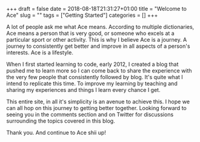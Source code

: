 +++
draft = false
date = 2018-08-18T21:31:27+01:00
title = "Welcome to Ace"
slug = ""
tags = ["Getting Started"]
categories = []
+++

A lot of people ask me what Ace means. According to multiple dictionaries, Ace means a person that is very good, or someone who excels at a particular sport or other activity. This is why I believe Ace is a journey. A journey to consistently get better and improve in all aspects of a person's interests. Ace is a lifestyle.

When I first started learning to code, early 2012, I created a blog that pushed me to learn more so I can come back to share the experience with the very few people that consistently followed by blog. It's quite what I intend to replicate this time. To improve my learning by teaching and sharing my experiences and things I learn every chance I get.

This entire site, in all it's simplicity is an avenue to achieve this. I hope we can all hop on this journey to getting better together. Looking forward to seeing you in the comments section and on Twitter for discussions surrounding the topics covered in this blog.

Thank you. And continue to Ace shii up!